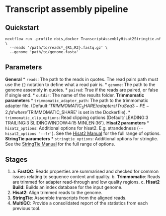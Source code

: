 # Transcript assembly pipeline

## Quickstart

```
nextflow run -profile nbis,docker TranscriptAssemblyHisat2Stringtie.nf \
  --reads '/path/to/reads*_{R1,R2}.fastq.gz' \
  --genome 'path/to/genome.fasta'
```

## Parameters

**General**
    * `reads`: The path to the reads in quotes. The read pairs path must use the `{}` notation to define what a read pair is.
    * `genome`: The path to the genome assembly in quotes.
    * `paired`: True if the reads are paired, or false if single end.
    * `outdir`: The name of the results folder.
**Trimmomatic parameters**
    * `trimmomatic_adapter_path`: The path to the trimmomatic adapter file. (Default:'$TRIMMOMATIC_SHARE/adapters/TruSeq3-PE-2.fa' 
    where '$TRIMMOMATIC_SHARE' is set in the Dockerfile).
    * `trimmomatic_clip_options`: Read clipping options (Default:'LEADING:3 TRAILING:3 SLIDINGWINDOW:4:15 MINLEN:36').
**Hisat2 parameters**
    * `hisat2_options`: Additional options for hisat2. E.g. strandedness (`--hisat2_options '--fr'`). 
    See the [Hisat2 Manual](https://ccb.jhu.edu/software/hisat2/manual.shtml) for the full range of options.
**StringTie parameters**
    * `stringtie_options`: Additional options for stringtie. See the 
    [StringTie Manual](http://ccb.jhu.edu/software/stringtie/index.shtml?t=manual) for the full range of options.

## Stages

1.
    a. **FastQC**: Reads properties are summarised and checked for common issues relating to sequence content and quality.
    b. **Trimmomatic**: Reads are trimmed for adapter read-through and low quality regions.
    c. **Hisat2 Build**: Builds an index database for the input genome.
2. **Hisat2**: Align trimmed reads to the genome.
3. **StringTie**: Assemble transcripts from the aligned reads.
4. **MultiQC**: Provide a consolidated report of the statistics from each previous tool. 

